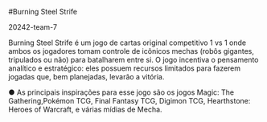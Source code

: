 #Burning Steel Strife

20242-team-7

Burning Steel Strife é um jogo de cartas original competitivo 1 vs 1 onde ambos os jogadores tomam controle de icônicos mechas (robôs gigantes, tripulados ou não) para
batalharem entre si. O jogo incentiva o pensamento analítico e estratégico: eles possuem recursos limitados para fazerem jogadas que, bem planejadas, levarão a vitória.

● As principais inspirações para esse jogo são os jogos Magic: The Gathering,Pokémon TCG, Final Fantasy TCG, Digimon TCG, Hearthstone: Heroes of Warcraft, e várias mídias de Mecha.

